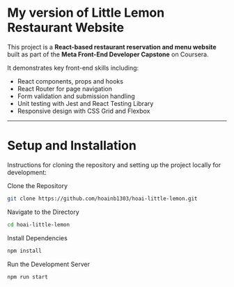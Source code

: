 # My version of Little Lemon Restaurant Website

This project is a **React-based restaurant reservation and menu website** built as part of the **Meta Front-End Developer Capstone** on Coursera.

It demonstrates key front-end skills including:
- React components, props and hooks
- React Router for page navigation
- Form validation and submission handling
- Unit testing with Jest and React Testing Library
- Responsive design with CSS Grid and Flexbox

---

# Setup and Installation
Instructions for cloning the repository and setting up the project locally for development:

Clone the Repository
```bash
git clone https://github.com/hoainb1303/hoai-little-lemon.git
```
Navigate to the Directory
```bash
cd hoai-little-lemon
```
Install Dependencies
```bash
npm install
```
Run the Development Server
```bash
npm run start
```